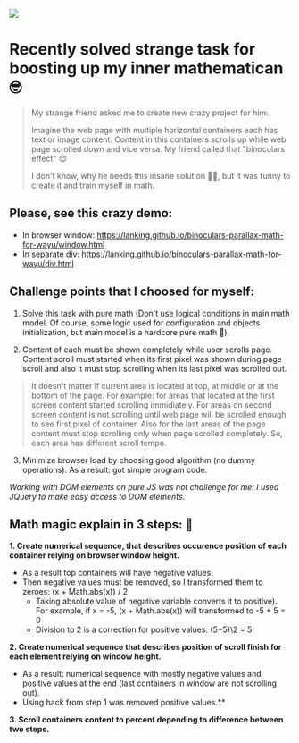 ![](https://lanking.github.io/binoculars-parallax-math-for-wayu/logo.jpg)

# Recently solved strange task for boosting up my inner mathematican 🤓

> My strange friend asked me to create new crazy project for him:
> 
> Imagine the web page with multiple horizontal containers each has text or image content. Content in this containers scrolls up while web page scrolled down and vice versa. My friend called that "binoculars effect" 😊
> 
> I don't know, why he needs this insane solution 🤷‍♂️, but it was funny to create it and train myself in math.

## Please, see this crazy demo: 
- In browser window: https://lanking.github.io/binoculars-parallax-math-for-wayu/window.html
- In separate div: https://lanking.github.io/binoculars-parallax-math-for-wayu/div.html

## Challenge points that I choosed for myself:
1. Solve this task with pure math (Don't use logical conditions in main math model. Of course, some logic used for configuration and objects initialization, but main model is a hardcore pure math 🤘).

2. Content of each must be shown completely while user scrolls page. Content scroll must started when its first pixel was shown during page scroll and also it must stop scrolling when its last pixel was scrolled out. 
  > It doesn't matter if current area is located at top, at middle or at the bottom of the page. For example: for areas that located at the first screen content started scrolling immidiately. For areas on second screen content is not scrolling until web page will be scrolled enough to see first pixel of container. Also for the last areas of the page content must stop scrolling only when page scrolled completely. So, each area has different scroll tempo.

3. Minimize browser load by choosing good algorithm (no dummy operations). As a result: got simple program code.

*Working with DOM elements on pure JS was not challenge for me: I used JQuery to make easy access to DOM elements.*


## Math magic explain in 3 steps: 💫

**1. Create numerical sequence, that describes occurence position of each container relying on browser window height.** 
- As a result top containers will have negative values.
- Then negative values must be removed, so I transformed them to zeroes: (x + Math.abs(x)) / 2
  - Taking absolute value of negative variable converts it to positive). For example, if x = -5, (x + Math.abs(x)) will transformed to -5 + 5 = 0
  - Division to 2 is a correction for positive values: (5+5)\2 = 5

**2. Create numerical sequence that describes position of scroll finish for each element relying on window height.**
- As a result: numerical sequence with mostly negative values and positive values at the end (last containers in window are not scrolling out). 
- Using hack from step 1 was removed positive values.**

**3. Scroll containers content to percent depending to difference between two steps.**

